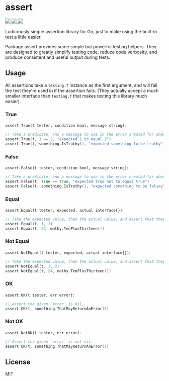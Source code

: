 # assert

<p>
    <a href="https://travis-ci.org/SeerUK/assert">
        <img src="https://api.travis-ci.org/SeerUK/assert.svg?branch=master" />
    </a>
    <a href="https://goreportcard.com/report/github.com/SeerUK/assert">
        <img src="https://goreportcard.com/badge/github.com/SeerUK/assert" />
    </a>
    <a href="https://github.com/SeerUK/assert/releases">
        <img src="https://img.shields.io/github/release/SeerUK/assert.svg" />
    </a>
</p>

Ludicrously simple assertion library for Go, just to make using the built-in test a little easier.

Package assert provides some simple but powerful testing helpers. They are designed to greatly
simplify testing code, reduce code verbosity, and produce consistent and useful output during tests.

## Usage

All assertions take a `testing.T` instance as the first argument, and will fail the test they're
used in if the assertion fails. (They actually accept a much smaller interface than `testing.T`
that makes testing this library much easier).

### True

`assert.True(t tester, condition bool, message string)`:

```go
// Take a predicate, and a message to use in the error created for when the predicate is not truthy.
assert.True(t, 1 == 2, "expected 1 to equal 2")
assert.True(t, something.IsTruthy(), "expected something to be truthy")
```

### False

`assert.False(t tester, condition bool, message string)`:

```go
// Take a predicate, and a message to use in the error created for when the predicate is not falsey.
assert.False(t, true == true, "expected true not to equal true")
assert.False(t, something.IsTruthy(), "expected something to be falsey")
```

### Equal

`assert.Equal(t tester, expected, actual interface{})`:

```go
// Take the expected value, then the actual value, and assert that they are equal.
assert.Equal(t, 1, 1)
assert.Equal(t, 23, mathy.TenPlusThirteen())
```

### Not Equal

`assert.NotEqual(t tester, expected, actual interface{})`:

```go
// Take the expected value, then the actual value, and assert that they are not equal.
assert.NotEqual(t, 1, 2)
assert.NotEqual(t, 24, mathy.TenPlusThirteen())
```

### OK

`assert.OK(t tester, err error)`:

```go
// Assert the given `error` is nil.
assert.OK(t, something.ThatMayReturnAnError())
```

### Not OK

`assert.NotOK(t tester, err error)`:

```go
// Assert the given `error` is not nil.
assert.OK(t, something.ThatMayReturnAnError())
```

## License

MIT
